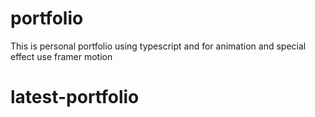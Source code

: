 # portfolio
This is personal portfolio using typescript and for animation and special effect use framer motion 
# latest-portfolio
